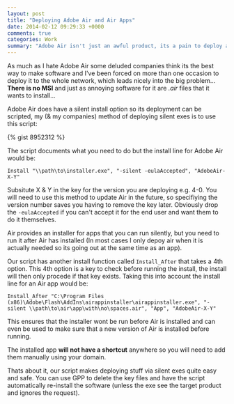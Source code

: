 ```yaml
---
layout: post
title: "Deploying Adobe Air and Air Apps"
date: 2014-02-12 09:29:33 +0000
comments: true
categories: Work
summary: "Adobe Air isn't just an awful product, its a pain to deploy as well."
---
```


As much as I hate Adobe Air some deluded companies think its the best way to make software and I've been forced on more than one occasion to deploy it to the whole network, which leads nicely into the big problem... __There is no MSI__ and just as annoying software for it are _.air_ files that it wants to install...

<!--more-->

Adobe Air does have a silent install option so its deployment can be scripted, my (& my companies) method of deploying silent exes is to use this script:

{% gist 8952312 %}

The script documents what you need to do but the install line for Adobe Air would be:

```
Install "\\path\to\installer.exe", "-silent -eulaAccepted", "AdobeAir-X-Y"
```

Subsitute X & Y in the key for the version you are deploying e.g. 4-0. You will need to use this method to update Air in the future, so specifiying the version number saves you having to remove the key later. Obviously drop the `-eulaAccepted` if you can't accept it for the end user and want them to do it themselves.

Air provides an installer for apps that you can run silently, but you need to run it after Air has installed (In most cases I only depoy air when it is actually needed so its going out at the same time as an app).

Our script has another install function called `Install_After` that takes a 4th option. This 4th option is a key to check before running the install, the install will then only procede if that key exists. Taking this into account the install line for an Air app would be:

```
Install_After "C:\Program Files (x86)\Adobe\Flash\AddIns\airappinstaller\airappinstaller.exe", "-silent \\path\to\air\app\with\no\spaces.air", "App", "AdobeAir-X-Y"
```

This ensures that the installer wont be run before Air is installed and can even be used to make sure that a new version of Air is installed before running.

The installed app __will not have a shortcut__ anywhere so you will need to add them manually using your domain.

Thats about it, our script makes deploying stuff via silent exes quite easy and safe. You can use GPP to delete the key files and have the script automatically re-install the software (unless the exe see the target product and ignores the request).
